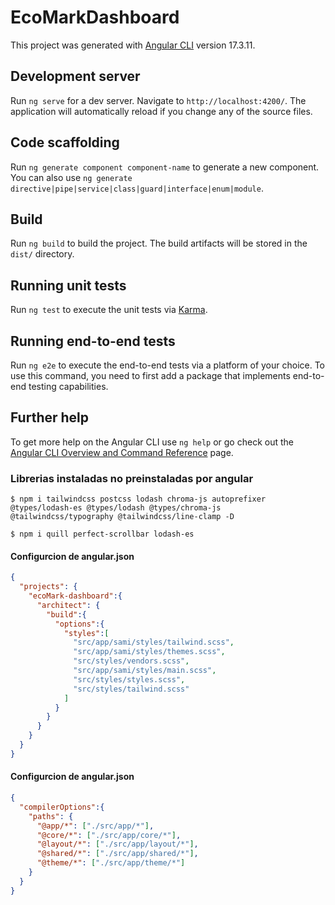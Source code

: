 # EcoMarkDashboard

This project was generated with [Angular CLI](https://github.com/angular/angular-cli) version 17.3.11.

## Development server

Run `ng serve` for a dev server. Navigate to `http://localhost:4200/`. The application will automatically reload if you change any of the source files.

## Code scaffolding

Run `ng generate component component-name` to generate a new component. You can also use `ng generate directive|pipe|service|class|guard|interface|enum|module`.

## Build

Run `ng build` to build the project. The build artifacts will be stored in the `dist/` directory.

## Running unit tests

Run `ng test` to execute the unit tests via [Karma](https://karma-runner.github.io).

## Running end-to-end tests

Run `ng e2e` to execute the end-to-end tests via a platform of your choice. To use this command, you need to first add a package that implements end-to-end testing capabilities.

## Further help

To get more help on the Angular CLI use `ng help` or go check out the [Angular CLI Overview and Command Reference](https://angular.io/cli) page.



### Librerias instaladas no preinstaladas por angular
```shell
$ npm i tailwindcss postcss lodash chroma-js autoprefixer @types/lodash-es @types/lodash @types/chroma-js @tailwindcss/typography @tailwindcss/line-clamp -D
```

```shell
$ npm i quill perfect-scrollbar lodash-es
```

#### Configurcion de angular.json
```json
{
  "projects": {
    "ecoMark-dashboard":{
      "architect": {
        "build":{
          "options":{
            "styles":[
              "src/app/sami/styles/tailwind.scss",
              "src/app/sami/styles/themes.scss",
              "src/styles/vendors.scss",
              "src/app/sami/styles/main.scss",
              "src/styles/styles.scss",
              "src/styles/tailwind.scss"
            ]
          }
        }
      }
    }
  }
}
```

#### Configurcion de angular.json
```json
{
  "compilerOptions":{
    "paths": {
      "@app/*": ["./src/app/*"],
      "@core/*": ["./src/app/core/*"],
      "@layout/*": ["./src/app/layout/*"],
      "@shared/*": ["./src/app/shared/*"],
      "@theme/*": ["./src/app/theme/*"]
    }
  }
}
```
